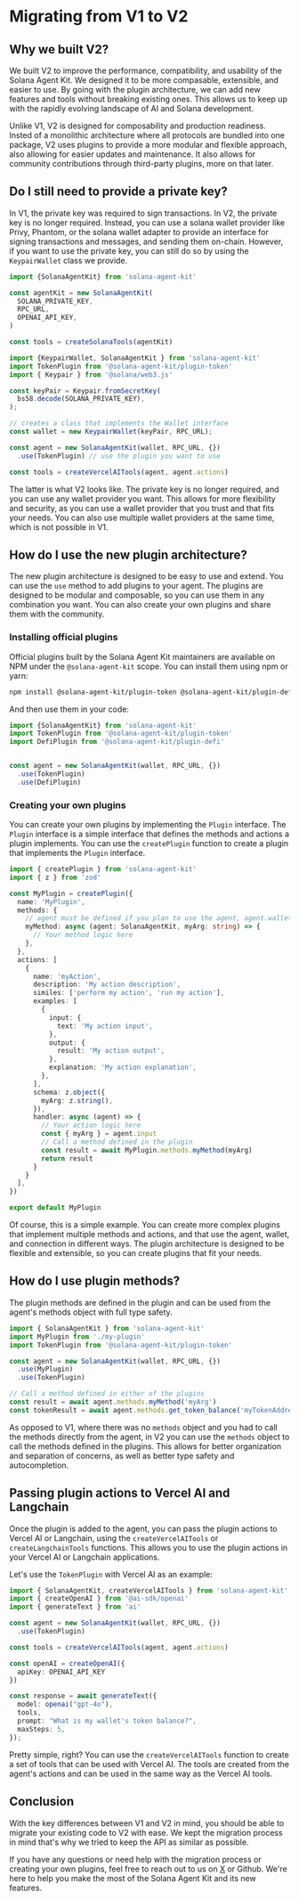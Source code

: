 # Migrating from V1 to V2

## Why we built V2?

We built V2 to improve the performance, compatibility, and usability of the Solana Agent Kit. We designed it to be more compasable, extensible, and easier to use. By going with the plugin architecture, we can add new features and tools without breaking existing ones. This allows us to keep up with the rapidly evolving landscape of AI and Solana development.

Unlike V1, V2 is designed for composability and production readiness. Insted of a monolithic architecture where all protocols are bundled into one package, V2 uses plugins to provide a more modular and flexible approach, also allowing for easier updates and maintenance. It also allows for community contributions through third-party plugins, more on that later.

## Do I still need to provide a private key?

In V1, the private key was required to sign transactions. In V2, the private key is no longer required. Instead, you can use a solana wallet provider like Privy, Phantom, or the solana wallet adapter to provide an interface for signing transactions and messages, and sending them on-chain. However, if you want to use the private key, you can still do so by using the `KeypairWallet` class we provide.

```ts
import {SolanaAgentKit} from 'solana-agent-kit'

const agentKit = new SolanaAgentKit(
  SOLANA_PRIVATE_KEY,
  RPC_URL,
  OPENAI_API_KEY,
)

const tools = createSolanaTools(agentKit)
```

```ts
import {KeypairWallet, SolanaAgentKit } from 'solana-agent-kit'
import TokenPlugin from '@solana-agent-kit/plugin-token'
import { Keypair } from '@solana/web3.js'

const keyPair = Keypair.fromSecretKey(
  bs58.decode(SOLANA_PRIVATE_KEY),
);

// creates a class that implements the Wallet interface
const wallet = new KeypairWallet(keyPair, RPC_URL);

const agent = new SolanaAgentKit(wallet, RPC_URL, {})
  .use(TokenPlugin) // use the plugin you want to use

const tools = createVercelAITools(agent, agent.actions)
```

The latter is what V2 looks like. The private key is no longer required, and you can use any wallet provider you want. This allows for more flexibility and security, as you can use a wallet provider that you trust and that fits your needs. You can also use multiple wallet providers at the same time, which is not possible in V1.

## How do I use the new plugin architecture?

The new plugin architecture is designed to be easy to use and extend. You can use the `use` method to add plugins to your agent. The plugins are designed to be modular and composable, so you can use them in any combination you want. You can also create your own plugins and share them with the community.

### Installing official plugins

Official plugins built by the Solana Agent Kit maintainers are available on NPM under the `@solana-agent-kit` scope. You can install them using npm or yarn:

```bash
npm install @solana-agent-kit/plugin-token @solana-agent-kit/plugin-defi
```

And then use them in your code:

```ts
import {SolanaAgentKit} from 'solana-agent-kit'
import TokenPlugin from '@solana-agent-kit/plugin-token'
import DefiPlugin from '@solana-agent-kit/plugin-defi'


const agent = new SolanaAgentKit(wallet, RPC_URL, {})
  .use(TokenPlugin)
  .use(DefiPlugin)
```

### Creating your own plugins

You can create your own plugins by implementing the `Plugin` interface. The `Plugin` interface is a simple interface that defines the methods and actions a plugin implements. You can use the `createPlugin` function to create a plugin that implements the `Plugin` interface.

```ts
import { createPlugin } from 'solana-agent-kit'
import { z } from 'zod'

const MyPlugin = createPlugin({
  name: 'MyPlugin',
  methods: {
    // agent must be defined if you plan to use the agent, agent.wallet, or agent.connection within you method
    myMethod: async (agent: SolanaAgentKit, myArg: string) => {
      // Your method logic here
    },
  },
  actions: [
    {
      name: 'myAction',
      description: 'My action description',
      similes: ['perform my action', 'run my action'],
      examples: [
        {
          input: {
            text: 'My action input',
          },
          output: {
            result: 'My action output',
          },
          explanation: 'My action explanation',
        },
      ],
      schema: z.object({
        myArg: z.string(),
      }),
      handler: async (agent) => {
        // Your action logic here
        const { myArg } = agent.input
        // Call a method defined in the plugin
        const result = await MyPlugin.methods.myMethod(myArg)
        return result
      }
    }
  ],
})

export default MyPlugin
```

Of course, this is a simple example. You can create more complex plugins that implement multiple methods and actions, and that use the agent, wallet, and connection in different ways. The plugin architecture is designed to be flexible and extensible, so you can create plugins that fit your needs.

## How do I use plugin methods?

The plugin methods are defined in the plugin and can be used from the agent's methods object with full type safety.

```ts
import { SolanaAgentKit } from 'solana-agent-kit'
import MyPlugin from './my-plugin'
import TokenPlugin from '@solana-agent-kit/plugin-token'

const agent = new SolanaAgentKit(wallet, RPC_URL, {})
  .use(MyPlugin)
  .use(TokenPlugin)

// Call a method defined in either of the plugins
const result = await agent.methods.myMethod('myArg')
const tokenResult = await agent.methods.get_token_balance('myTokenAddress')
```

As opposed to V1, where there was no `methods` object and you had to call the methods directly from the agent, in V2 you can use the `methods` object to call the methods defined in the plugins. This allows for better organization and separation of concerns, as well as better type safety and autocompletion.

## Passing plugin actions to Vercel AI and Langchain

Once the plugin is added to the agent, you can pass the plugin actions to Vercel AI or Langchain, using the `createVercelAITools` or `createLangchainTools` functions. This allows you to use the plugin actions in your Vercel AI or Langchain applications.

Let's use the `TokenPlugin` with Vercel AI as an example:

```ts
import { SolanaAgentKit, createVercelAITools } from 'solana-agent-kit'
import { createOpenAI } from '@ai-sdk/openai'
import { generateText } from 'ai'

const agent = new SolanaAgentKit(wallet, RPC_URL, {})
  .use(TokenPlugin)

const tools = createVercelAITools(agent, agent.actions)

const openAI = createOpenAI({
  apiKey: OPENAI_API_KEY
})

const response = await generateText({
  model: openai("gpt-4o"),
  tools,
  prompt: "What is my wallet's token balance?",
  maxSteps: 5,
});
```

Pretty simple, right? You can use the `createVercelAITools` function to create a set of tools that can be used with Vercel AI. The tools are created from the agent's actions and can be used in the same way as the Vercel AI tools.

## Conclusion

With the key differences between V1 and V2 in mind, you should be able to migrate your existing code to V2 with ease. We kept the migration process in mind that's why we tried to keep the API as similar as possible.

If you have any questions or need help with the migration process or creating your own plugins, feel free to reach out to us on [X](https://x.com/sendaifun) or Github. We're here to help you make the most of the Solana Agent Kit and its new features.

